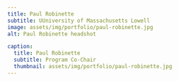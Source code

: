 ```yaml
---
title: Paul Robinette
subtitle: UUniversity of Massachusetts Lowell 
image: assets/img/portfolio/paul-robinette.jpg
alt: Paul Robinette headshot

caption:
  title: Paul Robinette
  subtitle: Program Co-Chair
  thumbnail: assets/img/portfolio/paul-robinette.jpg
---
```

